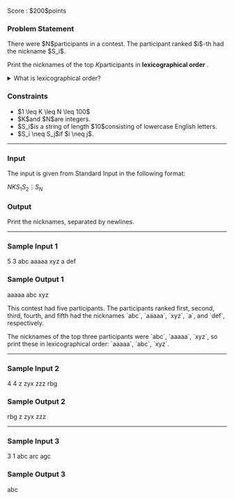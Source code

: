 
<div>

<span>

<span>

<p>
Score : $200$points
</p>

<div>

<section>

### **Problem Statement**

<p>
There were $N$participants in a contest. The participant ranked $i$-th had the nickname $S_i$.

Print the nicknames of the top $K$participants in 
<strong>
lexicographical order
</strong>
.
</p>

<details>

<summary>
What is lexicographical order?
</summary>

<p>
Simply put, the lexicographical order is the order of words in a dictionary. As a formal description, below is an algorithm to order distinct strings $S$and $T$.

</p>

<p>
Let $S_i$denote the $i$-th character of a string $S$. We write $S \lt T$if $S$is lexicographically smaller than $T$, and $S \gt T$if $S$is larger. 
</p>

<ol>

<li>
Let $L$be the length of the shorter of $S$and $T$.  For $i=1,2,\dots,L$, check whether $S_i$equals $T_i$. 
</li>

<li>
If there is an $i$such that $S_i \neq T_i$, let $j$be the smallest such $i$. Compare $S_j$and $T_j$. If $S_j$is alphabetically smaller than $T_j$, we get $S \lt T$; if $S_j$is larger, we get $S \gt T$. 
</li>

<li>
If there is no $i$such that $S_i \neq T_i$, compare the lengths of $S$and $T$. If $S$is shorter than $T$, we get $S \lt T$; if $S$is longer, we get $S \gt T$. 
</li>

</ol>

</details>

</section>

</div>

<div>

<section>

### **Constraints**

<ul>

<li>
$1 \leq K \leq N \leq 100$
</li>

<li>
$K$and $N$are integers.
</li>

<li>
$S_i$is a string of length $10$consisting of lowercase English letters.
</li>

<li>
$S_i \neq S_j$if $i \neq j$.
</li>

</ul>

</section>

</div>

---

<div>

<div>

<section>

### **Input**

<p>
The input is given from Standard Input in the following format:
</p>

<div>

$N$$K$$S_1$$S_2$$\vdots$$S_N$
</div>

</section>

</div>

<div>

<section>

### **Output**

<p>
Print the nicknames, separated by newlines.
</p>

</section>

</div>

</div>

---

<div>

<section>

### **Sample Input 1**

<div>

5 3
abc
aaaaa
xyz
a
def

</div>

</section>

</div>

<div>

<section>

### **Sample Output 1**

<div>

aaaaa
abc
xyz

</div>

<p>
This contest had five participants. The participants ranked first, second, third, fourth, and fifth had the nicknames `abc`, `aaaaa`, `xyz`, `a`, and `def`, respectively.
</p>

<p>
The nicknames of the top three participants were `abc`, `aaaaa`, `xyz`, so print these in lexicographical order: `aaaaa`, `abc`, `xyz`.
</p>

</section>

</div>

---

<div>

<section>

### **Sample Input 2**

<div>

4 4
z
zyx
zzz
rbg

</div>

</section>

</div>

<div>

<section>

### **Sample Output 2**

<div>

rbg
z
zyx
zzz

</div>

</section>

</div>

---

<div>

<section>

### **Sample Input 3**

<div>

3 1
abc
arc
agc

</div>

</section>

</div>

<div>

<section>

### **Sample Output 3**

<div>

abc

</div>

</section>

</div>

</span>

</span>

</div>
